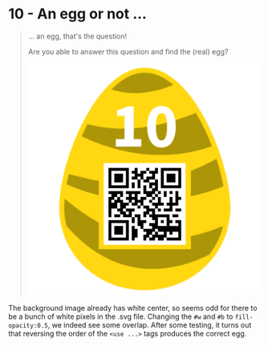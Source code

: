 # 10 - An egg or not ...

> ... an egg, that's the question!
> 
> Are you able to answer this question and find the (real) egg?
> 
> ![egg](aneggornot_orig.svg)

The background image already has white center, so seems odd for
there to be a bunch of white pixels in the .svg file. Changing the 
`#w` and `#b` to `fill-opacity:0.5`, we indeed see some overlap. 
After some testing, it turns out that reversing the order of the
`<use ...>` tags produces the correct egg.
